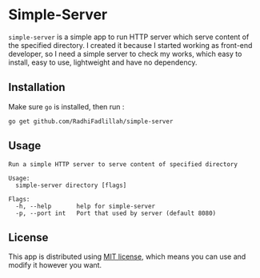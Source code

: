 # Simple-Server

`simple-server` is a simple app to run HTTP server which serve content of the specified directory. I created it because I started working as front-end developer, so I need a simple server to check my works, which easy to install, easy to use, lightweight and have no dependency.

## Installation

Make sure `go` is installed, then run :

```
go get github.com/RadhiFadlillah/simple-server
```

## Usage

```
Run a simple HTTP server to serve content of specified directory

Usage:
  simple-server directory [flags]

Flags:
  -h, --help       help for simple-server
  -p, --port int   Port that used by server (default 8080)
```

## License

This app is distributed using [MIT license](https://choosealicense.com/licenses/mit/), which means you can use and modify it however you want.